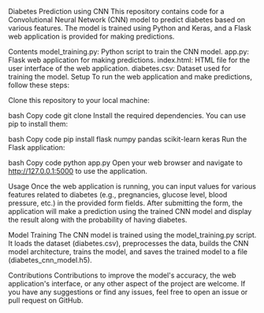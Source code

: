 Diabetes Prediction using CNN This repository contains code for a Convolutional Neural Network (CNN) model to predict diabetes based on various features. The model is trained using Python and Keras, and a Flask web application is provided for making predictions.

Contents model_training.py: Python script to train the CNN model. app.py: Flask web application for making predictions. index.html: HTML file for the user interface of the web application. diabetes.csv: Dataset used for training the model. Setup To run the web application and make predictions, follow these steps:

Clone this repository to your local machine:

bash Copy code git clone Install the required dependencies. You can use pip to install them:

bash Copy code pip install flask numpy pandas scikit-learn keras Run the Flask application:

bash Copy code python app.py Open your web browser and navigate to http://127.0.0.1:5000 to use the application.

Usage Once the web application is running, you can input values for various features related to diabetes (e.g., pregnancies, glucose level, blood pressure, etc.) in the provided form fields. After submitting the form, the application will make a prediction using the trained CNN model and display the result along with the probability of having diabetes.

Model Training The CNN model is trained using the model_training.py script. It loads the dataset (diabetes.csv), preprocesses the data, builds the CNN model architecture, trains the model, and saves the trained model to a file (diabetes_cnn_model.h5).

Contributions Contributions to improve the model's accuracy, the web application's interface, or any other aspect of the project are welcome. If you have any suggestions or find any issues, feel free to open an issue or pull request on GitHub.
